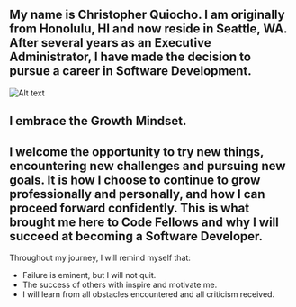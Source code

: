 ## My name is Christopher Quiocho. I am originally from Honolulu, HI and now reside in Seattle, WA. After several years as an Executive Administrator, I have made the decision to pursue a career in Software Development.


<img src="https://i.ytimg.com/vi/YG4t8SGQsvA/maxresdefault.jpg" alt="Alt text"/>


## **I embrace the Growth Mindset.**

## I welcome the opportunity to try new things, encountering new challenges and pursuing new goals. It is how I choose to continue to grow professionally and personally, and how I can proceed forward confidently. This is what brought me here to Code Fellows and why I will succeed at becoming a Software Developer.


Throughout my journey, I will remind myself that: 
- Failure is eminent, but I will not quit.
- The success of others with inspire and motivate me.
- I will learn from all obstacles encountered and all criticism received.
